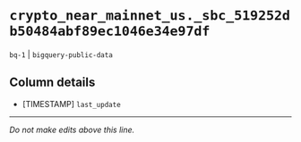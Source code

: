 # `crypto_near_mainnet_us._sbc_519252db50484abf89ec1046e34e97df`
`bq-1` | `bigquery-public-data`

## Column details
* [TIMESTAMP] `last_update`

-------------------------------------------------------------------------------
*Do not make edits above this line.*
